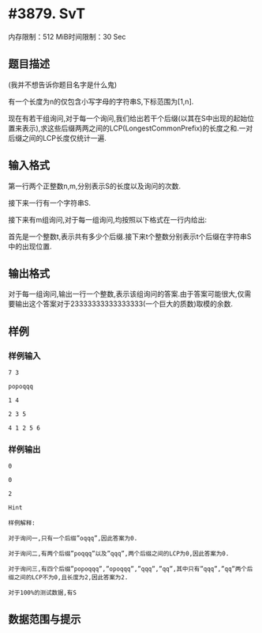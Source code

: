 # #3879. SvT

内存限制：512 MiB时间限制：30 Sec

## 题目描述

(我并不想告诉你题目名字是什么鬼)

有一个长度为n的仅包含小写字母的字符串S,下标范围为[1,n].

现在有若干组询问,对于每一个询问,我们给出若干个后缀(以其在S中出现的起始位置来表示),求这些后缀两两之间的LCP(LongestCommonPrefix)的长度之和.一对后缀之间的LCP长度仅统计一遍.

## 输入格式

第一行两个正整数n,m,分别表示S的长度以及询问的次数.

接下来一行有一个字符串S.

接下来有m组询问,对于每一组询问,均按照以下格式在一行内给出:

首先是一个整数t,表示共有多少个后缀.接下来t个整数分别表示t个后缀在字符串S中的出现位置.

## 输出格式

对于每一组询问,输出一行一个整数,表示该组询问的答案.由于答案可能很大,仅需要输出这个答案对于23333333333333333(一个巨大的质数)取模的余数.

## 样例

### 样例输入

    
    7 3
    
    popoqqq
    
    1 4
    
    2 3 5
    
    4 1 2 5 6
    

### 样例输出

    
    
    0
    
    0
    
    2
    
    Hint
    
    样例解释:
    
    对于询问一,只有一个后缀”oqqq”,因此答案为0.
    
    对于询问二,有两个后缀”poqqq”以及”qqq”,两个后缀之间的LCP为0,因此答案为0.
    
    对于询问三,有四个后缀”popoqqq”,”opoqqq”,”qqq”,”qq”,其中只有”qqq”,”qq”两个后缀之间的LCP不为0,且长度为2,因此答案为2.
    
    对于100%的测试数据,有S
    

## 数据范围与提示
